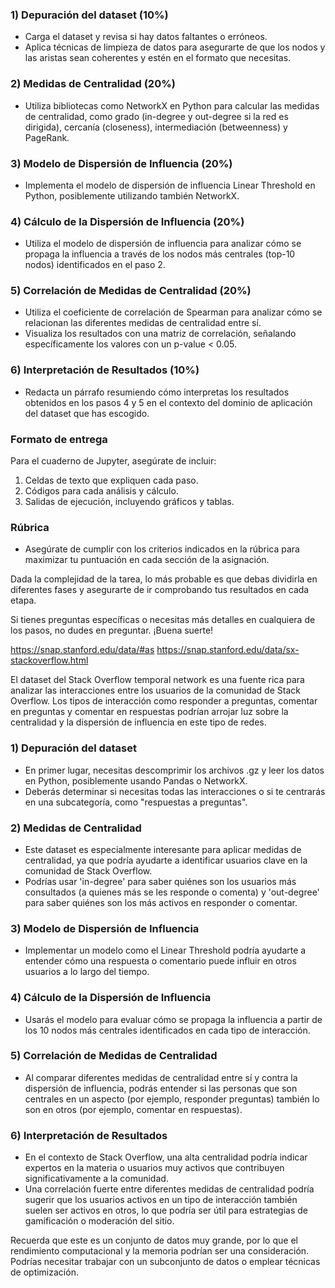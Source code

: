 ### 1) Depuración del dataset (10%)
- Carga el dataset y revisa si hay datos faltantes o erróneos.
- Aplica técnicas de limpieza de datos para asegurarte de que los nodos y las aristas sean coherentes y estén en el formato que necesitas.

### 2) Medidas de Centralidad (20%)
- Utiliza bibliotecas como NetworkX en Python para calcular las medidas de centralidad, como grado (in-degree y out-degree si la red es dirigida), cercanía (closeness), intermediación (betweenness) y PageRank.

### 3) Modelo de Dispersión de Influencia (20%)
- Implementa el modelo de dispersión de influencia Linear Threshold en Python, posiblemente utilizando también NetworkX.

### 4) Cálculo de la Dispersión de Influencia (20%)
- Utiliza el modelo de dispersión de influencia para analizar cómo se propaga la influencia a través de los nodos más centrales (top-10 nodos) identificados en el paso 2.

### 5) Correlación de Medidas de Centralidad (20%)
- Utiliza el coeficiente de correlación de Spearman para analizar cómo se relacionan las diferentes medidas de centralidad entre sí.
- Visualiza los resultados con una matriz de correlación, señalando específicamente los valores con un p-value < 0.05.

### 6) Interpretación de Resultados (10%)
- Redacta un párrafo resumiendo cómo interpretas los resultados obtenidos en los pasos 4 y 5 en el contexto del dominio de aplicación del dataset que has escogido.

### Formato de entrega
Para el cuaderno de Jupyter, asegúrate de incluir:
1) Celdas de texto que expliquen cada paso.
2) Códigos para cada análisis y cálculo.
3) Salidas de ejecución, incluyendo gráficos y tablas.

### Rúbrica
- Asegúrate de cumplir con los criterios indicados en la rúbrica para maximizar tu puntuación en cada sección de la asignación.

Dada la complejidad de la tarea, lo más probable es que debas dividirla en diferentes fases y asegurarte de ir comprobando tus resultados en cada etapa.

Si tienes preguntas específicas o necesitas más detalles en cualquiera de los pasos, no dudes en preguntar. ¡Buena suerte!



https://snap.stanford.edu/data/#as
https://snap.stanford.edu/data/sx-stackoverflow.html


El dataset del Stack Overflow temporal network es una fuente rica para analizar las interacciones entre los usuarios de la comunidad de Stack Overflow. Los tipos de interacción como responder a preguntas, comentar en preguntas y comentar en respuestas podrían arrojar luz sobre la centralidad y la dispersión de influencia en este tipo de redes.

### 1) Depuración del dataset
- En primer lugar, necesitas descomprimir los archivos .gz y leer los datos en Python, posiblemente usando Pandas o NetworkX.
- Deberás determinar si necesitas todas las interacciones o si te centrarás en una subcategoría, como "respuestas a preguntas".

### 2) Medidas de Centralidad
- Este dataset es especialmente interesante para aplicar medidas de centralidad, ya que podría ayudarte a identificar usuarios clave en la comunidad de Stack Overflow.
- Podrías usar 'in-degree' para saber quiénes son los usuarios más consultados (a quienes más se les responde o comenta) y 'out-degree' para saber quiénes son los más activos en responder o comentar.

### 3) Modelo de Dispersión de Influencia
- Implementar un modelo como el Linear Threshold podría ayudarte a entender cómo una respuesta o comentario puede influir en otros usuarios a lo largo del tiempo.

### 4) Cálculo de la Dispersión de Influencia
- Usarás el modelo para evaluar cómo se propaga la influencia a partir de los 10 nodos más centrales identificados en cada tipo de interacción.
  
### 5) Correlación de Medidas de Centralidad
- Al comparar diferentes medidas de centralidad entre sí y contra la dispersión de influencia, podrás entender si las personas que son centrales en un aspecto (por ejemplo, responder preguntas) también lo son en otros (por ejemplo, comentar en respuestas).

### 6) Interpretación de Resultados
- En el contexto de Stack Overflow, una alta centralidad podría indicar expertos en la materia o usuarios muy activos que contribuyen significativamente a la comunidad.
- Una correlación fuerte entre diferentes medidas de centralidad podría sugerir que los usuarios activos en un tipo de interacción también suelen ser activos en otros, lo que podría ser útil para estrategias de gamificación o moderación del sitio.

Recuerda que este es un conjunto de datos muy grande, por lo que el rendimiento computacional y la memoria podrían ser una consideración. Podrías necesitar trabajar con un subconjunto de datos o emplear técnicas de optimización.